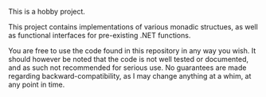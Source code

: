 This is a hobby project.

This project contains implementations of various monadic structues, as well as functional interfaces for pre-existing .NET functions.

You are free to use the code found in this repository in any way you wish. It should however be noted that the code is not well tested or documented, and as such not recommended for serious use. No guarantees are made regarding backward-compatibility, as I may change anything at a whim, at any point in time.
